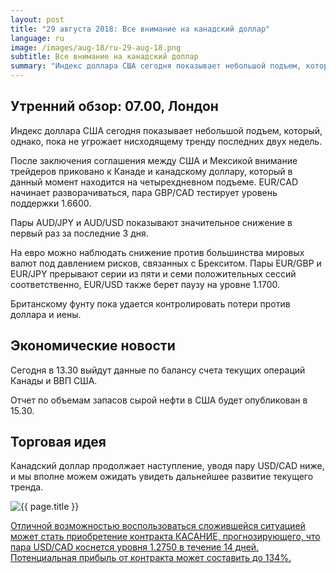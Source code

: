 ```yaml
---
layout: post
title: "29 августа 2018: Все внимание на канадский доллар"
language: ru
image: /images/aug-18/ru-29-aug-18.png
subtitle: Все внимание на канадский доллар
summary: "Индекс доллара США сегодня показывает небольшой подъем, который, однако, пока не угрожает нисходящему тренду последних двух недель"
---
```

## Утренний обзор: 07.00, Лондон
 
Индекс доллара США сегодня показывает небольшой подъем, который, однако, пока не угрожает нисходящему тренду последних двух недель.

После заключения соглашения между США и Мексикой внимание трейдеров приковано к Канаде и канадскому доллару, который в данный момент находится на четырехдневном подъеме. EUR/CAD начинает разворачиваться, пара GBP/CAD тестирует уровень поддержки 1.6600.

Пары AUD/JPY и AUD/USD показывают значительное снижение в первый раз за последние 3 дня.

На евро можно наблюдать снижение против большинства мировых валют под давлением рисков, связанных с Брекситом. Пары EUR/GBP и EUR/JPY прерывают серии из пяти и семи положительных сессий соответственно, EUR/USD также берет паузу на уровне 1.1700.

Британскому фунту пока удается контролировать потери против доллара и иены.
 
## Экономические новости
 
Сегодня в 13.30 выйдут данные по балансу счета текущих операций Канады и ВВП США.

Отчет по объемам запасов сырой нефти в США будет опубликован в 15.30.
 
## Торговая идея
 
Канадский доллар продолжает наступление, уводя пару USD/CAD ниже, и мы вполне можем ожидать увидеть дальнейшее развитие текущего тренда.

<img src="{{ site.url }}/images/aug-18/ru-29-aug-18.png" alt="{{ page.title }}"  title="{{ page.title }}">

<a href="%LINK%%?currency=USD&market=forex&underlying=frxUSDCAD&formname=touchnotouch&duration_amount=14&duration_units=d&amount=10&amount_type=stake&expiry_type=duration&barrier=1.2750" target="_blank">Отличной возможностью воспользоваться сложившейся ситуацией может стать приобретение контракта КАСАНИЕ, прогнозирующего, что пара USD/CAD коснется уровня 1.2750 в течение 14 дней. Потенциальная прибыль от контракта может составить до 134%.</a>
